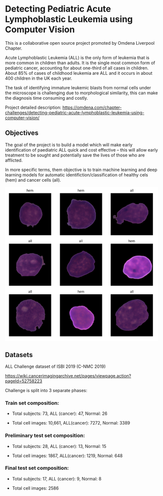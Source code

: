 # Detecting Pediatric Acute Lymphoblastic Leukemia using Computer Vision

This is a collaborative open source project promoted by Omdena Liverpool Chapter.

Acute Lymphoblastic Leukemia (ALL) is the only form of leukemia that is more common in children than adults. It is the single most common form of pediatric cancer, accounting for about one-third of all cases in children. About 85% of cases of childhood leukemia are ALL and it occurs in about 400 children in the UK each year. 

The task of identifying immature leukemic blasts from normal cells under the microscope is challenging due to morphological similarity, this can make the diagnosis time consuming and costly.  

Project detailed description: https://omdena.com/chapter-challenges/detecting-pediatric-acute-lymphoblastic-leukemia-using-computer-vision/

## Objectives

The goal of the project is to build a model which will make early identification of paediatric ALL quick and cost effective – this will allow early treatment to be sought and potentially save the lives of those who are afflicted.

In more specific terms, them objective is to train machine learning and deep learning models for automatic identifiction/classification of healthy cels (hem) and cancer cells (all).


![All and Hem cells](./images/all_hem.png)


## Datasets

ALL Challenge dataset of ISBI 2019 (C-NMC 2019)

https://wiki.cancerimagingarchive.net/pages/viewpage.action?pageId=52758223

Challenge is split into 3 separate phases:

### Train set composition:

- Total subjects: 73, ALL (cancer): 47, Normal: 26

- Total cell images: 10,661, ALL(cancer): 7272, Normal: 3389

### Preliminary test set composition:

- Total subjects: 28, ALL (cancer): 13, Normal: 15

- Total cell images: 1867, ALL(cancer): 1219, Normal: 648

### Final test set composition:

- Total subjects: 17, ALL (cancer): 9, Normal: 8

- Total cell images: 2586





